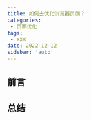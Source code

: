 ```yaml
---
title: 如何去优化浏览器页面？
categories:
 - 页面优化
tags:
 - xxx
date: 2022-12-12
sidebar: 'auto'
---
```


## 前言

## 总结